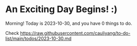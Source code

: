 # An Exciting Day Begins! :)

Morning! Today is 2023-10-30, and you have 0 things to do.

Check https://raw.githubusercontent.com/cauliyang/to-do-list/main/todos/2023-10-30.md
